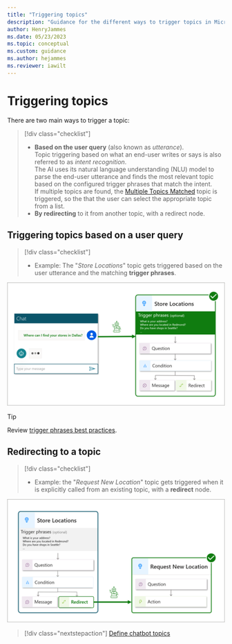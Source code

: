 ```yaml
---
title: "Triggering topics"
description: "Guidance for the different ways to trigger topics in Microsoft Copilot Studio."
author: HenryJammes
ms.date: 05/23/2023
ms.topic: conceptual
ms.custom: guidance
ms.author: hejammes
ms.reviewer: iawilt
---
```


# Triggering topics

There are two main ways to trigger a topic:
> [!div class="checklist"]
>
> - **Based on the user query** (also known as _utterance_). <br> Topic triggering based on what an end-user writes or says is also referred to as _intent recognition_. <br> The AI uses its natural language understanding (NLU) model to parse the end-user utterance and finds the most relevant topic based on the configured trigger phrases that match the intent. <br> If multiple topics are found, the [Multiple Topics Matched](/power-virtual-agents/preview/authoring-system-topics#multiple-topics-matched) topic is triggered, so the that the user can select the appropriate topic from a list.
> - **By redirecting** to it from another topic, with a redirect node.

## Triggering topics based on a user query
>
> [!div class="checklist"]
>
> - Example: The "_Store Locations_" topic gets triggered based on the user utterance and the matching **trigger phrases**.

![Diagram showing a Microsoft Copilot Studio being triggered with a matching trigger phrase](./media/topics/topic-triggering-with-trigger-phrases.png)

> [!TIP]
> Review [trigger phrases best practices](./trigger-phrases-best-practices.md).

## Redirecting to a topic
>
> [!div class="checklist"]
>
> - Example: the "_Request New Location_" topic gets triggered when it is explicitly called from an existing topic, with a **redirect** node.

![Diagram showing a Microsoft Copilot Studio topic being triggered by a redirect from another topic](./media/topics/topic-triggering-with-redirect.png)

> [!div class="nextstepaction"]
> [Define chatbot topics](defining-chatbot-topics.md)
